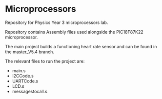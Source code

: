 # Microprocessors
Repository for Physics Year 3 microprocessors lab.

Repository contains Assembly files used alongside the PIC18F87K22 microprocessor.

The main project builds a functioning heart rate sensor and can be found in the master_V5.4 branch.

The relevant files to run the project are:
- main.s
- I2CCode.s
- UARTCode.s
- LCD.s
- messagestocall.s
